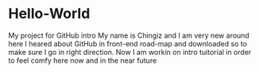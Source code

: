 # Hello-World
My project for GitHub intro
My name is Chingiz and I am very new around here 
I heared about GitHub in front-end road-map and downloaded so to make sure I go in right direction.
Now I am workin on intro tuitorial in order to feel comfy here now and in the near future
